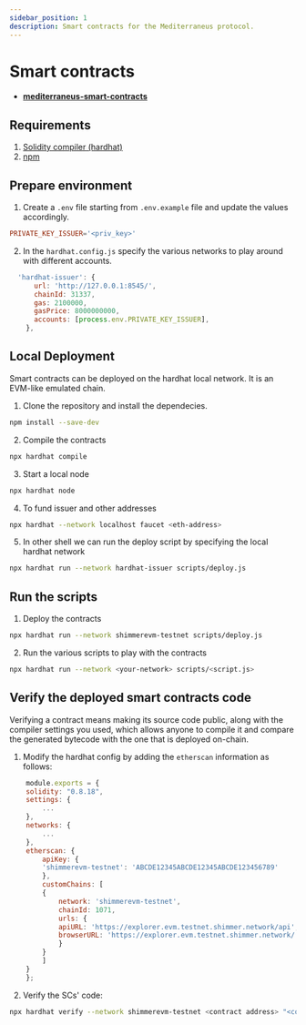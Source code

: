```yaml
---
sidebar_position: 1
description: Smart contracts for the Mediterraneus protocol.
---
```


# Smart contracts

- [**mediterraneus-smart-contracts**](https://github.com/Cybersecurity-LINKS/mediterraneus-smart-contracts)

## Requirements
1. [Solidity compiler (hardhat)](https://hardhat.org/)
2. [npm](https://docs.npmjs.com/downloading-and-installing-node-js-and-npm) 

## Prepare environment

1. Create a `.env` file starting from `.env.example` file and update the values accordingly.
 
```conf
PRIVATE_KEY_ISSUER='<priv_key>'
```

2. In the `hardhat.config.js` specify the various networks to play around with different accounts. 

```js
  'hardhat-issuer': {
      url: 'http://127.0.0.1:8545/',
      chainId: 31337,
      gas: 2100000, 
      gasPrice: 8000000000,
      accounts: [process.env.PRIVATE_KEY_ISSUER],
    },
```

## Local Deployment
Smart contracts can be deployed on the hardhat local network. It is an EVM-like emulated chain.

1. Clone the repository and install the dependecies. 
```sh
npm install --save-dev
```

2. Compile the contracts
```sh
npx hardhat compile
```

3. Start a local node
```sh
npx hardhat node
```

4. To fund issuer and other addresses
```sh
npx hardhat --network localhost faucet <eth-address>
```

5. In other shell we can run the deploy script by specifying the local hardhat network
```sh
npx hardhat run --network hardhat-issuer scripts/deploy.js
```


## Run the scripts

1. Deploy the contracts
```sh
npx hardhat run --network shimmerevm-testnet scripts/deploy.js
```

2. Run the various scripts to play with the contracts
```sh
npx hardhat run --network <your-network> scripts/<script.js>
```

## Verify the deployed smart contracts code
Verifying a contract means making its source code public, along with the compiler settings you used, which 
allows anyone to compile it and compare the generated bytecode with the one that is deployed on-chain.

1. Modify the hardhat config by adding the `etherscan` information as follows:
```js
    module.exports = {
    solidity: "0.8.18",
    settings: {
        ...
    },
    networks: {
        ...
    },
    etherscan: {
        apiKey: {
        'shimmerevm-testnet': 'ABCDE12345ABCDE12345ABCDE123456789' 
        },
        customChains: [
        {
            network: 'shimmerevm-testnet',
            chainId: 1071,
            urls: {
            apiURL: 'https://explorer.evm.testnet.shimmer.network/api',
            browserURL: 'https://explorer.evm.testnet.shimmer.network/'
            }
        }
        ]
    }
    };
```

2. Verify the SCs' code:
```sh
npx hardhat verify --network shimmerevm-testnet <contract address> "<contract constructor Arg1>" "<contract constructor Arg2>"
```

<!-- ## Smart Contracts literature used for developement
1. Writing Upgradeable SCs
```
    https://docs.openzeppelin.com/upgrades-plugins/1.x/writing-upgradeable
    https://docs.openzeppelin.com/contracts/4.x/upgradeable
    
    Proxy Smart Contracts
        https://docs.openzeppelin.com/contracts/4.x/api/proxy
```

2. Support for EIP-2612 
``` 
    https://eips.ethereum.org/EIPS/eip-2612
    https://soliditydeveloper.com/erc20-permit
```

3. Timestamp manipulation (the 15 seconds rule)
```
https://consensys.github.io/smart-contract-best-practices/development-recommendations/solidity-specific/timestamp-dependence/
``` -->